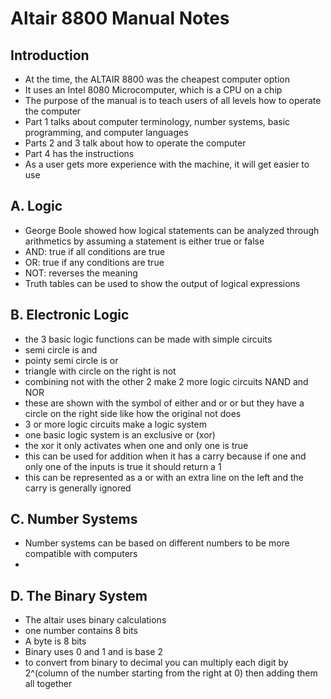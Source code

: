 # Altair 8800 Manual Notes
## Introduction
- At the time, the ALTAIR 8800 was the cheapest computer option
- It uses an Intel 8080 Microcomputer, which is a CPU on a chip
- The purpose of the manual is to teach users of all levels how to operate the computer
- Part 1 talks about computer terminology, number systems, basic programming, and computer languages
- Parts 2 and 3 talk about how to operate the computer
- Part 4 has the instructions
- As a user gets more experience with the machine, it will get easier to use

## A. Logic
- George Boole showed how logical statements can be analyzed through arithmetics by assuming a statement is either true or false
- AND: true if all conditions are true
- OR: true if any conditions are true
- NOT: reverses the meaning
- Truth tables can be used to show the output of logical expressions

## B. Electronic Logic
* the 3 basic logic functions can be made with simple circuits
* semi circle is and
* pointy semi circle is or
* triangle with circle on the right is not
* combining not with the other 2 make 2 more logic circuits NAND and NOR
* these are shown with the symbol of either and or or but they have a circle on the right side like how the original not does
* 3 or more logic circuits make a logic system
* one basic logic system is an exclusive or (xor)
* the xor it only activates when one and only one is true
* this can be used for addition when it has a carry because if one and only one of the inputs is true it should return a 1
* this can be represented as a or with an extra line on the left and the carry is generally ignored
  
## C. Number Systems
- Number systems can be based on different numbers to be more compatible with computers
- 
## D. The Binary System
* The altair uses binary calculations
* one number contains 8 bits
* A byte is 8 bits
* Binary uses 0 and 1 and is base 2
* to convert from binary to decimal you can multiply each digit by 2^(column of the number starting from the right at 0) then adding them all together
